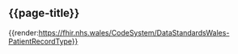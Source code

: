 <div class="warning"><span class="ImplementWarn"></span></div>

## {{page-title}}

{{render:https://fhir.nhs.wales/CodeSystem/DataStandardsWales-PatientRecordType}}